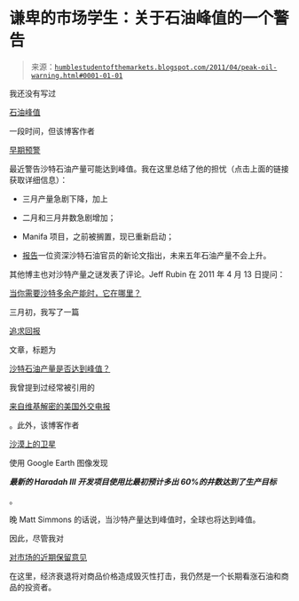 <!--yml

类别：未分类

日期：2024-05-18 04:20:57

-->

# 谦卑的市场学生：关于石油峰值的一个警告

> 来源：[`humblestudentofthemarkets.blogspot.com/2011/04/peak-oil-warning.html#0001-01-01`](https://humblestudentofthemarkets.blogspot.com/2011/04/peak-oil-warning.html#0001-01-01)

我还没有写过

[石油峰值](http://humblestudentofthemarkets.blogspot.com/search/label/Peak%20Oil)

一段时间，但该博客作者

[早期预警](http://earlywarn.blogspot.com/2011/04/disquieting-saudi-oil-indicators-and.html)

最近警告沙特石油产量可能达到峰值。我在这里总结了他的担忧（点击上面的链接获取详细信息）：

+   三月产量急剧下降，加上

+   二月和三月井数急剧增加；

+   Manifa 项目，之前被搁置，现已重新启动；

+   [报告](http://www.platts.com/RSSFeedDetailedNews/RSSFeed/Oil/8812036)一位资深沙特石油官员的新论文指出，未来五年石油产量不会上升。

其他博主也对沙特产量之谜发表了评论。Jeff Rubin 在 2011 年 4 月 13 日提问：

[当你需要沙特多余产能时，它在哪里？](http://www.jeffrubinssmallerworld.com/2011/04/13/679/)

三月初，我写了一篇

[追求回报](http://www.qwestfunds.com/publications/password/qwest_newsletter.html)

文章，标题为

[沙特石油产量是否达到峰值？](http://www.qwestfunds.com/publications/newsletters_pdf/newsletter_march_2011.pdf)

我曾提到过经常被引用的

[来自维基解密的美国外交电报](http://www.guardian.co.uk/business/2011/feb/08/saudi-oil-reserves-overstated-wikileaks)

。此外，该博客作者

[沙漠上的卫星](http://satelliteoerthedesert.blogspot.com/2010/03/haradh-iiidevelopment-)

使用 Google Earth 图像发现

***最新的 Haradah III 开发项目使用比最初预计多出 60%的井数达到了生产目标***

。

晚 Matt Simmons 的话说，当沙特产量达到峰值时，全球也将达到峰值。

因此，尽管我对

[对市场的近期保留意见](http://humblestudentofthemarkets.blogspot.com/2011/04/no-time-to-be-hero.html)

在这里，经济衰退将对商品价格造成毁灭性打击，我仍然是一个长期看涨石油和商品的投资者。

